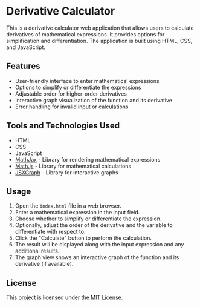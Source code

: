 # Derivative Calculator

This is a derivative calculator web application that allows users to calculate derivatives of mathematical expressions. It provides options for simplification and differentiation. The application is built using HTML, CSS, and JavaScript.

## Features

- User-friendly interface to enter mathematical expressions
- Options to simplify or differentiate the expressions
- Adjustable order for higher-order derivatives
- Interactive graph visualization of the function and its derivative
- Error handling for invalid input or calculations

## Tools and Technologies Used

- HTML
- CSS
- JavaScript
- [MathJax](https://www.mathjax.org/) - Library for rendering mathematical expressions
- [Math.js](https://mathjs.org/) - Library for mathematical calculations
- [JSXGraph](https://jsxgraph.uni-bayreuth.de/wp/) - Library for interactive graphs

## Usage

1. Open the `index.html` file in a web browser.
2. Enter a mathematical expression in the input field.
3. Choose whether to simplify or differentiate the expression.
4. Optionally, adjust the order of the derivative and the variable to differentiate with respect to.
5. Click the "Calculate" button to perform the calculation.
6. The result will be displayed along with the input expression and any additional results.
7. The graph view shows an interactive graph of the function and its derivative (if available).


## License

This project is licensed under the [MIT License](LICENSE).

